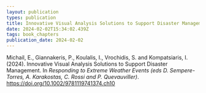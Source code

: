 ```yaml
---
layout: publication
types: publication
title: Innovative Visual Analysis Solutions to Support Disaster Management
date: 2024-02-02T15:34:02.439Z
tags: book_chapters
publication_date: 2024-02-02
---
```

<!--StartFragment-->

Michail, E., Giannakeris, P., Koulalis, I., Vrochidis, S. and Kompatsiaris, I. (2024). Innovative Visual Analysis Solutions to Support Disaster Management. In *Responding to Extreme Weather Events (eds D. Sempere-Torres, A. Karakostas, C. Rossi and P. Quevauviller)*. <https://doi.org/10.1002/9781119741374.ch10>

<!--EndFragment-->